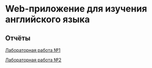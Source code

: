 # Web-приложение для изучения английского языка
## Отчёты

[Лабораторная работа №1](https://docs.google.com/document/d/1G8KnUsASn9-TCcNO_mAifPQvpsK689GCF0LPlN7GbcM/edit?usp=sharing)

[Лабораторная работа №2](https://docs.google.com/document/d/1DTiesTteR6TaZJDyaDTARBoCcKf36SoZGNFYve669sQ/edit?usp=sharing)
